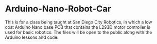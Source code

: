 # Arduino-Nano-Robot-Car
This is for a class being taught at San Diego City Robotics, in which a low cost Arduino Nano base PCB that contains the L293D motor controller is used for basic robotics. The files will be open to the public along with the Arduino lessons and code. 
